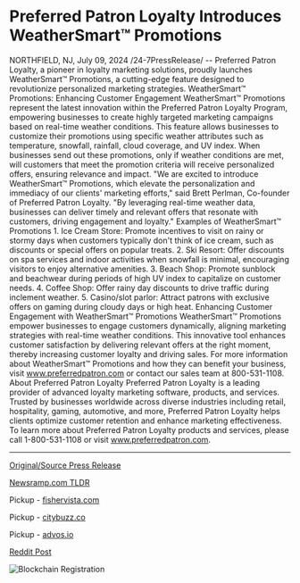 # Preferred Patron Loyalty Introduces WeatherSmart™ Promotions

NORTHFIELD, NJ, July 09, 2024 /24-7PressRelease/ -- Preferred Patron Loyalty, a pioneer in loyalty marketing solutions, proudly launches WeatherSmart™ Promotions, a cutting-edge feature designed to revolutionize personalized marketing strategies.  WeatherSmart™ Promotions: Enhancing Customer Engagement  WeatherSmart™ Promotions represent the latest innovation within the Preferred Patron Loyalty Program, empowering businesses to create highly targeted marketing campaigns based on real-time weather conditions. This feature allows businesses to customize their promotions using specific weather attributes such as temperature, snowfall, rainfall, cloud coverage, and UV index. When businesses send out these promotions, only if weather conditions are met, will customers that meet the promotion criteria will receive personalized offers, ensuring relevance and impact.  "We are excited to introduce WeatherSmart™ Promotions, which elevate the personalization and immediacy of our clients' marketing efforts," said Brett Perlman, Co-founder of Preferred Patron Loyalty. "By leveraging real-time weather data, businesses can deliver timely and relevant offers that resonate with customers, driving engagement and loyalty."  Examples of WeatherSmart™ Promotions  1.	Ice Cream Store: Promote incentives to visit on rainy or stormy days when customers typically don't think of ice cream, such as discounts or special offers on popular treats. 2.	Ski Resort: Offer discounts on spa services and indoor activities when snowfall is minimal, encouraging visitors to enjoy alternative amenities. 3.	Beach Shop: Promote sunblock and beachwear during periods of high UV index to capitalize on customer needs. 4.	Coffee Shop: Offer rainy day discounts to drive traffic during inclement weather. 5.	Casino/slot parlor: Attract patrons with exclusive offers on gaming during cloudy days or high heat.  Enhancing Customer Engagement with WeatherSmart™ Promotions  WeatherSmart™ Promotions empower businesses to engage customers dynamically, aligning marketing strategies with real-time weather conditions. This innovative tool enhances customer satisfaction by delivering relevant offers at the right moment, thereby increasing customer loyalty and driving sales.  For more information about WeatherSmart™ Promotions and how they can benefit your business, visit www.preferredpatron.com or contact our sales team at 800-531-1108.  About Preferred Patron Loyalty  Preferred Patron Loyalty is a leading provider of advanced loyalty marketing software, products, and services. Trusted by businesses worldwide across diverse industries including retail, hospitality, gaming, automotive, and more, Preferred Patron Loyalty helps clients optimize customer retention and enhance marketing effectiveness.  To learn more about Preferred Patron Loyalty products and services, please call 1-800-531-1108 or visit www.preferredpatron.com. 

---

[Original/Source Press Release](https://www.24-7pressrelease.com/press-release/512327/preferred-patron-loyalty-introduces-weathersmart-promotions)
                    

[Newsramp.com TLDR](https://newsramp.com/curated-news/preferred-patron-loyalty-launches-weathersmarttm-promotions/5cd06907b91f60c7cce1bbadfb0bc229) 


Pickup - [fishervista.com](https://fishervista.com/en/preferred-patron-loyalty-unveils-weathersmarttm-promotions-for-enhanced-customer-engagement/20244781)

Pickup - [citybuzz.co](https://citybuzz.co/2024/07/09/preferred-patron-loyalty-launches-weathersmarttm-promotions-for-targeted-marketing)

Pickup - [advos.io](https://advos.io/en/preferred-patron-loyalty-introduces-weathersmarttm-promotions/20244781)
 



[Reddit Post](https://www.reddit.com/r/Business_NewsRamp/comments/1dyw831/preferred_patron_loyalty_launches_weathersmart/) 



![Blockchain Registration](https://cdn.newsramp.app/24-7PressRelease/qrcode/247/9/noonPV7l.webp)